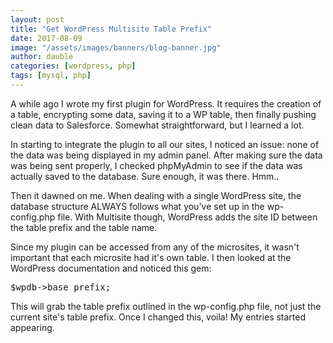 ```yaml
---
layout: post
title: "Get WordPress Multisite Table Prefix"
date: 2017-08-09
image: "/assets/images/banners/blog-banner.jpg"
author: dauble
categories: [wordpress, php]
tags: [mysql, php]
---
```

A while ago I wrote my first plugin for WordPress. It requires the creation of a table, encrypting some data, saving it to a WP table, then finally pushing clean data to Salesforce. Somewhat straightforward, but I learned a lot.

In starting to integrate the plugin to all our sites, I noticed an issue: none of the data was being displayed in my admin panel. After making sure the data was being sent properly, I checked phpMyAdmin to see if the data was actually saved to the database. Sure enough, it was there. Hmm..

Then it dawned on me. When dealing with a single WordPress site, the database structure ALWAYS follows what you've set up in the wp-config.php file. With Multisite though, WordPress adds the site ID between the table prefix and the table name.

Since my plugin can be accessed from any of the microsites, it wasn't important that each microsite had it's own table. I then looked at the WordPress documentation and noticed this gem:

<pre>$wpdb->base_prefix;</pre>

This will grab the table prefix outlined in the wp-config.php file, not just the current site's table prefix. Once I changed this, voila! My entries started appearing.
